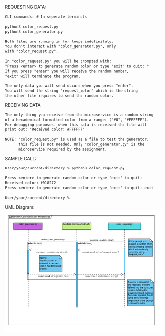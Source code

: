REQUESTING DATA:

    CLI commands: # In seperate terminals

    python3 color_request.py
    python3 color_generator.py

    Both files are running in for loops indefinitely.
    You don't interact with "color_generator.py", only
    with "color_request.py".

    In "color_request.py" you will be prompted with:
    "Press <enter> to generate random color or type 'exit' to quit: "
    If you press "enter" you will receive the random number,
    "exit" will terminate the program.

    The only data you will send occurs when you press "enter".
    You will send the string "request_color" which is the string
    the other file requires to send the random color.

RECEIVING DATA:
    
    The only thing you receive from the microservice is a random string
    of a hexademical formatted color from a range: ("#0", "#FFFFFF").
    For debugging purposes, when this data is received the file will 
    print out: "Received color: #FFFFFF"

    NOTE: "color_request.py" is used as a file to test the generator,
          this file is not needed. Only "color_generator.py" is the 
          microservice required by the assignment.

    
SAMPLE CALL:

    User/your/current/directory % python3 color_request.py

    Press <enter> to generate random color or type 'exit' to quit: 
    Received color: #018272
    Press <enter> to generate random color or type 'exit' to quit: exit

    User/your/current/directory %

UML Diagram:
![alt text](./UML.png "UML Diagram visualizing microservices")

    
    